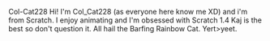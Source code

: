 Col-Cat228
Hi! I'm Col_Cat228 (as everyone here know me XD) and i'm from Scratch. I enjoy animating and I'm obsessed with Scratch 1.4 Kaj is the best so don't question it. All hail the Barfing Rainbow Cat. Yert>yeet.
